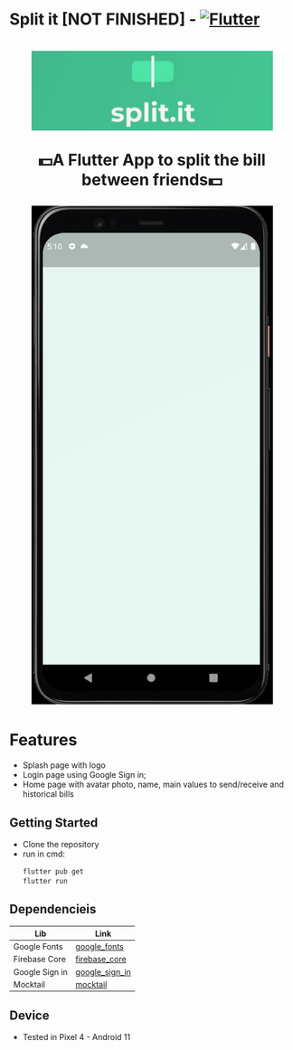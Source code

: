# Split it [NOT FINISHED] - [![Flutter](https://img.shields.io/badge/Flutter-dart-white?labelColor=blue&style=flat&link=https://flutter.dev/)](https://flutter.dev/)

<h1 align="center">
  <img width="427" src= "./splitit_logo.JPG">
  <p>💵A Flutter App to split the bill between friends💵</p>
  <img width="427" src= "./splitit.gif">
</h1>

# Features

- Splash page with logo
- Login page using Google Sign in;
- Home page with avatar photo, name, main values to send/receive and historical bills

## Getting Started

- Clone the repository
- run in cmd:
  ```cmd
  flutter pub get
  flutter run
  ```

## Dependencieis

| Lib            | Link                                                        |
| -------------- | ----------------------------------------------------------- |
| Google Fonts   | [google_fonts](https://pub.dev/packages/google_fonts)       |
| Firebase Core  | [firebase_core](https://pub.dev/packages/firebase_core)     |
| Google Sign in | [google_sign_in](https://pub.dev/packages?q=google_sign_in) |
| Mocktail       | [mocktail](https://pub.dev/packages/mocktail)               |

## Device

- Tested in Pixel 4 - Android 11
